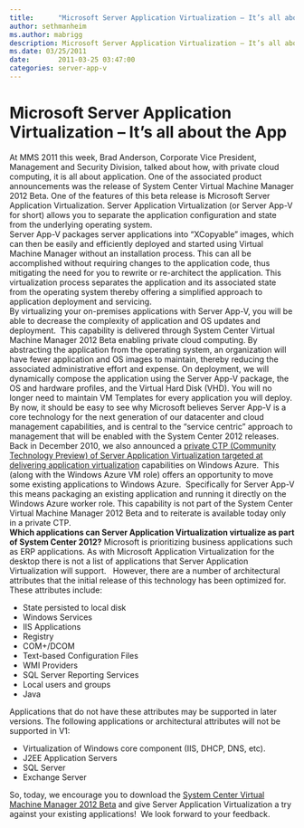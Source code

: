 ```yaml
---
title:      "Microsoft Server Application Virtualization – It’s all about the App"
author: sethmanheim
ms.author: mabrigg
description: Microsoft Server Application Virtualization – It’s all about the App
ms.date: 03/25/2011
date:       2011-03-25 03:47:00
categories: server-app-v
---
```

# Microsoft Server Application Virtualization – It’s all about the App

At MMS 2011 this week, Brad Anderson, Corporate Vice President, Management and Security Division, talked about how, with private cloud computing, it is all about application. One of the associated product announcements was the release of System Center Virtual Machine Manager 2012 Beta. One of the features of this beta release is Microsoft Server Application Virtualization. Server Application Virtualization (or Server App-V for short) allows you to separate the application configuration and state from the underlying operating system.   
Server App-V packages server applications into “XCopyable” images, which can then be easily and efficiently deployed and started using Virtual Machine Manager without an installation process. This can all be accomplished without requiring changes to the application code, thus mitigating the need for you to rewrite or re-architect the application. This virtualization process separates the application and its associated state from the operating system thereby offering a simplified approach to application deployment and servicing.   
By virtualizing your on-premises applications with Server App-V, you will be able to decrease the complexity of application and OS updates and deployment.  This capability is delivered through System Center Virtual Machine Manager 2012 Beta enabling private cloud computing. By abstracting the application from the operating system, an organization will have fewer application and OS images to maintain, thereby reducing the associated administrative effort and expense. On deployment, we will dynamically compose the application using the Server App-V package, the OS and hardware profiles, and the Virtual Hard Disk (VHD). You will no longer need to maintain VM Templates for every application you will deploy.   
By now, it should be easy to see why Microsoft believes Server App-V is a core technology for the next generation of our datacenter and cloud management capabilities, and is central to the “service centric” approach to management that will be enabled with the System Center 2012 releases.   
Back in December 2010, we also announced a [private CTP (Community Technology Preview) of Server Application Virtualization targeted at delivering application virtualization](https://blogs.technet.com/b/systemcenter/archive/2010/12/22/microsoft-server-application-virtualization-ctp-released-run-more-of-your-applications-on-windows-azure.aspx) capabilities on Windows Azure.  This (along with the Windows Azure VM role) offers an opportunity to move some existing applications to Windows Azure.  Specifically for Server App-V this means packaging an existing application and running it directly on the Windows Azure worker role. This capability is not part of the System Center Virtual Machine Manager 2012 Beta and to reiterate is available today only in a private CTP.   
**Which applications can Server Application Virtualization virtualize as part of System Center 2012?** Microsoft is prioritizing business applications such as ERP applications. As with Microsoft Application Virtualization for the desktop there is not a list of applications that Server Application Virtualization will support.   However, there are a number of architectural attributes that the initial release of this technology has been optimized for. These attributes include: 

  * State persisted to local disk
  * Windows Services
  * IIS Applications
  * Registry
  * COM+/DCOM
  * Text-based Configuration Files
  * WMI Providers
  * SQL Server Reporting Services
  * Local users and groups
  * Java

Applications that do not have these attributes may be supported in later versions. The following applications or architectural attributes will not be supported in V1: 
  * Virtualization of Windows core component (IIS, DHCP, DNS, etc).
  * J2EE Application Servers
  * SQL Server
  * Exchange Server

So, today, we encourage you to download the [System Center Virtual Machine Manager 2012 Beta](https://www.microsoft.com/systemcenter/vmm2012) and give Server Application Virtualization a try against your existing applications!  We look forward to your feedback. 

 
